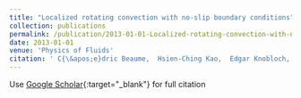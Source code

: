 ```yaml
---
title: "Localized rotating convection with no-slip boundary conditions"
collection: publications
permalink: /publication/2013-01-01-Localized-rotating-convection-with-no-slip-boundary-conditions
date: 2013-01-01
venue: 'Physics of Fluids'
citation: ' C{\&apos;e}dric Beaume,  Hsien-Ching Kao,  Edgar Knobloch,  Alain Bergeon (2013) &quot;Localized rotating convection with no-slip boundary conditions.&quot; <i>Physics of Fluids</i>. 25, 124105.'
---
```

Use [Google Scholar](https://scholar.google.com/scholar?q=Localized+rotating+convection+with+no+slip+boundary+conditions){:target="_blank"} for full citation